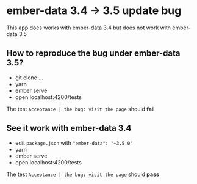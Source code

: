 # ember-data 3.4 -> 3.5 update bug

This app does works with ember-data 3.4 but does not work with ember-data 3.5

## How to reproduce the bug under ember-data 3.5?

- git clone ...
- yarn
- ember serve
- open localhost:4200/tests

The test `Acceptance | the bug: visit the page` should **fail**

## See it work with ember-data 3.4

- edit `package.json` with `"ember-data": "~3.5.0"`
- yarn
- ember serve
- open localhost:4200/tests

The test `Acceptance | the bug: visit the page` should **pass**
